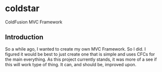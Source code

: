 coldstar
========

ColdFusion MVC Framework

Introduction
------------

So a while ago, I wanted to create my own MVC Framework. So I did. I figured it would be best to just create one that is simple and uses CFCs for the main everything. As this project currently stands, it was more of a see if this will work type of thing. It can, and should be, improved upon.